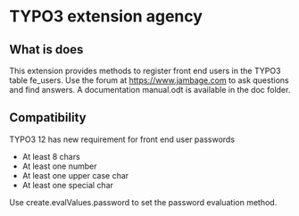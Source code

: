 # TYPO3 extension agency

## What is does

This extension provides methods to register front end users in the TYPO3 table fe_users.
Use the forum at https://www.jambage.com to ask questions and find answers.
A documentation manual.odt is available in the doc folder.



## Compatibility

TYPO3 12 has new requirement for front end user passwords

* At least 8 chars
* At least one number
* At least one upper case char
* At least one special char

Use create.evalValues.password to set the password evaluation method.

